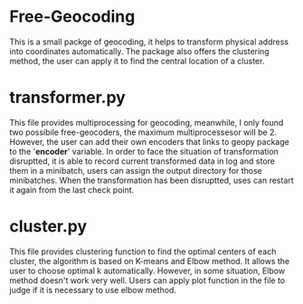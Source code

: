 # Free-Geocoding
This is a small packge of geocoding, it helps to transform physical address into coordinates automatically. The package also offers the clustering method, the user can apply it to find the central location of a cluster.

# transformer.py
This file provides multiprocessing for geocoding, meanwhile, I only found two possibile free-geocoders, the maximum multiprocessesor will be 2. However, the user can add their own encoders that links to geopy package to the '__encoder__' variable. In order to face the situation of transformation disruptted, it is able to record current transformed data in log and store them in a minibatch, users can assign the output directory for those minibatches. When the transformation has been disruptted, uses can restart it again from the last check point.

# cluster.py
This file provides clustering function to find the optimal centers of each cluster, the algorithm is based on K-means and Elbow method. It allows the user to choose optimal k automatically. However, in some situation, Elbow method doesn't work very well. Users can apply plot function in the file to judge if it is necessary to use elbow method.

